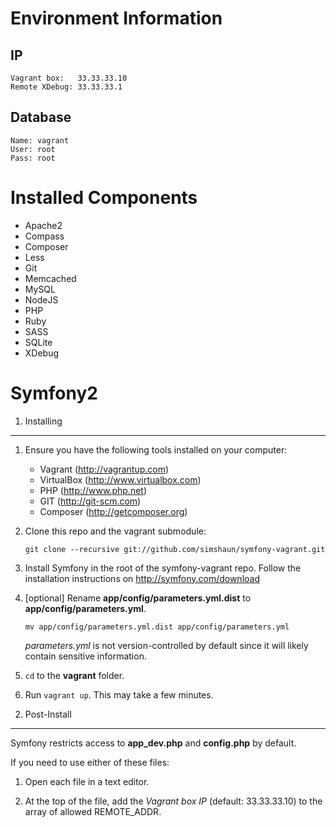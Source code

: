Environment Information
========================

## IP

    Vagrant box:   33.33.33.10
    Remote XDebug: 33.33.33.1

## Database

    Name: vagrant
    User: root
    Pass: root


Installed Components
========================

 - Apache2
 - Compass
 - Composer
 - Less
 - Git
 - Memcached
 - MySQL
 - NodeJS
 - PHP
 - Ruby
 - SASS
 - SQLite
 - XDebug


Symfony2
========================

1) Installing
----------------------------------

 1. Ensure you have the following tools installed on your computer:

     - Vagrant (http://vagrantup.com)
     - VirtualBox (http://www.virtualbox.com)
     - PHP (http://www.php.net)
     - GIT (http://git-scm.com)
     - Composer (http://getcomposer.org)

 2. Clone this repo and the vagrant submodule:

        git clone --recursive git://github.com/simshaun/symfony-vagrant.git

 3. Install Symfony in the root of the symfony-vagrant repo.
    Follow the installation instructions on http://symfony.com/download

 4. [optional] Rename **app/config/parameters.yml.dist** to **app/config/parameters.yml**.

        mv app/config/parameters.yml.dist app/config/parameters.yml

    *parameters.yml* is not version-controlled by default since
    it will likely contain sensitive information.

 5. `cd` to the **vagrant** folder.

 6. Run `vagrant up`. This may take a few minutes.


2) Post-Install
----------------------------------

Symfony restricts access to **app_dev.php** and **config.php** by default.

If you need to use either of these files:

 1. Open each file in a text editor.

 2. At the top of the file, add the *Vagrant box IP* (default: 33.33.33.10) to the
    array of allowed REMOTE_ADDR.

